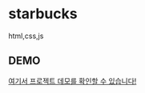 # starbucks
html,css,js

## DEMO

[여기서 프로젝트 데모를 확인할 수 있습니다!]([https://gbs7536.github.io/starbucks/])
